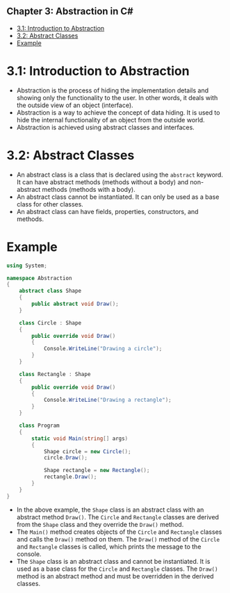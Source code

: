 ## Chapter 3: Abstraction in C#
- [3.1: Introduction to Abstraction](#31-introduction-to-abstraction)
- [3.2: Abstract Classes](#32-abstract-classes)
- [Example](#example)

# 3.1: Introduction to Abstraction
- Abstraction is the process of hiding the implementation details and showing only the functionality to the user. In other words, it deals with the outside view of an object (interface).
- Abstraction is a way to achieve the concept of data hiding. It is used to hide the internal functionality of an object from the outside world.
- Abstraction is achieved using abstract classes and interfaces.

# 3.2: Abstract Classes

- An abstract class is a class that is declared using the `abstract` keyword. It can have abstract methods (methods without a body) and non-abstract methods (methods with a body).
- An abstract class cannot be instantiated. It can only be used as a base class for other classes.
- An abstract class can have fields, properties, constructors, and methods.

# Example
```csharp
using System;

namespace Abstraction
{
    abstract class Shape
    {
        public abstract void Draw();
    }

    class Circle : Shape
    {
        public override void Draw()
        {
            Console.WriteLine("Drawing a circle");
        }
    }

    class Rectangle : Shape
    {
        public override void Draw()
        {
            Console.WriteLine("Drawing a rectangle");
        }
    }

    class Program
    {
        static void Main(string[] args)
        {
            Shape circle = new Circle();
            circle.Draw();

            Shape rectangle = new Rectangle();
            rectangle.Draw();
        }
    }
}
```

- In the above example, the `Shape` class is an abstract class with an abstract method `Draw()`. The `Circle` and `Rectangle` classes are derived from the `Shape` class and they override the `Draw()` method.
- The `Main()` method creates objects of the `Circle` and `Rectangle` classes and calls the `Draw()` method on them. The `Draw()` method of the `Circle` and `Rectangle` classes is called, which prints the message to the console.
- The `Shape` class is an abstract class and cannot be instantiated. It is used as a base class for the `Circle` and `Rectangle` classes. The `Draw()` method is an abstract method and must be overridden in the derived classes.
